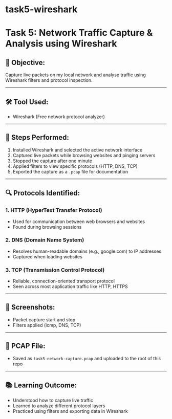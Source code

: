 # task5-wireshark
# Task 5: Network Traffic Capture & Analysis using Wireshark

## 🎯 Objective:
Capture live packets on my local network and analyse traffic using Wireshark filters and protocol inspection.

---

## 🛠 Tool Used:
- Wireshark (Free network protocol analyzer)

---

## 🔄 Steps Performed:

1. Installed Wireshark and selected the active network interface
2. Captured live packets while browsing websites and pinging servers
3. Stopped the capture after one minute
4. Applied filters to view specific protocols (HTTP, DNS, TCP)
5. Exported the capture as a `.pcap` file for documentation

---

## 🔍 Protocols Identified:

### 1. HTTP (HyperText Transfer Protocol)
- Used for communication between web browsers and websites
- Found during browsing sessions

### 2. DNS (Domain Name System)
- Resolves human-readable domains (e.g., google.com) to IP addresses
- Captured when loading websites

### 3. TCP (Transmission Control Protocol)
- Reliable, connection-oriented transport protocol
- Seen across most application traffic like HTTP, HTTPS

---

## 📸 Screenshots:

- Packet capture start and stop
- Filters applied (icmp, DNS, TCP)

---

## 📁 PCAP File:
- Saved as `task5-network-capture.pcap` and uploaded to the root of this repo

---

## 📚 Learning Outcome:
- Understood how to capture live traffic
- Learned to analyze different protocol layers
- Practiced using filters and exporting data in Wireshark
